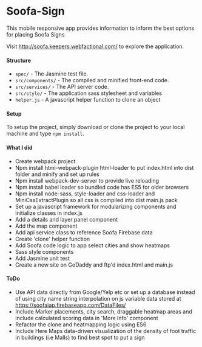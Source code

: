 # Soofa-Sign

This mobile responsive app provides information to inform the best options for placing Soofa Signs

Visit http://soofa.keepers.webfactional.com/ to explore the application.

#### Structure

- `spec/` - The Jasmine test file.
- `src/components/` - The compiled and minified front-end code.
- `src/services/` - The API server code.
- `src/style/` - The application sass stylesheet and variables
- `helper.js` - A javascript helper function to clone an object

#### Setup

To setup the project, simply download or clone the project to your local machine and type `npm install`.

#### What I did

- Create webpack project
- Npm install html-webpack-plugin html-loader to put index.html into dist folder and minify and set up rules
- Npm install webpack-dev-server to provide live reloading
- Npm install babel loader so bundled code has ES5 for older browsers
- Npm install node-sass, style-loader and css-loader and MiniCssExtractPlugin so all css is compiled into dist main.js pack
- Set up a javascript framework for modularizing components and initialize classes in index.js
- Add a details and layer panel component
- Add the map component
- Add api service class to reference Soofa Firebase data
- Create 'clone' helper function
- Add Soofa code logic to app select cities and show heatmaps
- Sass style components
- Add Jasmine unit test
- Create a new site on GoDaddy and ftp'd index.html and main.js

#### ToDo

- Use API data directly from Google/Yelp etc or set up a database instead of using city name string interpolation on js variable data stored at https://soofaiap.firebaseapp.com/DataFiles/
- Include Marker placements, city search, draggable heatmap areas and include calculated scoring data in 'More Info' component
- Refactor the clone and heatmapping logic using ES6
- Include Here Maps data-driven visualization of the density of foot traffic in buildings (i.e Malls) to find best spot to put a sign
